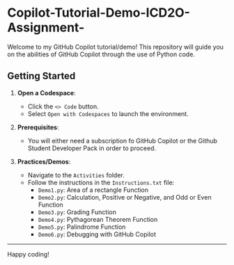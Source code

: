 # Copilot-Tutorial-Demo-ICD2O-Assignment-

Welcome to my GitHub Copilot tutorial/demo! This repository will guide you on the abilities of GitHub Copilot through the use of Python code.

## Getting Started

1. **Open a Codespace**:
   - Click the `<> Code` button.
   - Select `Open with Codespaces` to launch the environment.

2. **Prerequisites**:
   - You will either need a subscription fo GitHub Copilot or the Github Student Developer Pack in order to proceed.

3. **Practices/Demos**:
   - Navigate to the `Activities` folder.
   - Follow the instructions in the `Instructions.txt` file:
     - `Demo1.py`: Area of a rectangle Function
     - `Demo2.py`: Calculation, Positive or Negative, and Odd or Even Function
     - `Demo3.py`: Grading Function
     - `Demo4.py`: Pythagorean Theorem Function
     - `Demo5.py`: Palindrome Function
     - `Demo6.py`: Debugging with GitHub Copilot
-------
Happy coding! 
